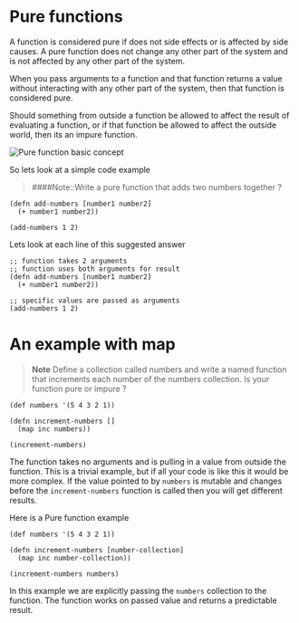 # Pure functions

A function is considered pure if does not side effects or is affected by side causes.  A pure function does not change any other part of the system and is not affected by any other part of the system.

When you pass arguments to a function and that function returns a value without interacting with any other part of the system, then that function is considered pure.

Should something from outside a function be allowed to affect the result of evaluating a function, or if that function be allowed to affect the outside world, then its an impure function.

![Pure function basic concept](/images/functional-programming-concepts-pure-function.png)


So lets look at a simple code example


> ####Note::Write a pure function that adds two numbers together ?


```eval-clojure
(defn add-numbers [number1 number2]
  (+ number1 number2))

(add-numbers 1 2)
```

Lets look at each line of this suggested answer

```eval-clojure
;; function takes 2 arguments
;; function uses both arguments for result
(defn add-numbers [number1 number2]
  (+ number1 number2))

;; specific values are passed as arguments
(add-numbers 1 2)
```


# An example with map

> **Note** Define a collection called numbers and write a named function that increments each number of the numbers collection.
> Is your function pure or impure ?

```eval-clojure
(def numbers '(5 4 3 2 1))

(defn increment-numbers []
  (map inc numbers))

(increment-numbers)
```

The function takes no arguments and is pulling in a value from outside the function.  This is a trivial example, but if all your code is like this it would be more complex.  If the value pointed to by `numbers` is mutable and changes before the `increment-numbers` function is called then you will get different results.

Here is a Pure function example

```eval-clojure
(def numbers '(5 4 3 2 1))

(defn increment-numbers [number-collection]
  (map inc number-collection))

(increment-numbers numbers)
```

In this example we are explicitly passing the `numbers` collection to the function.  The function works on passed value and returns a predictable result.
